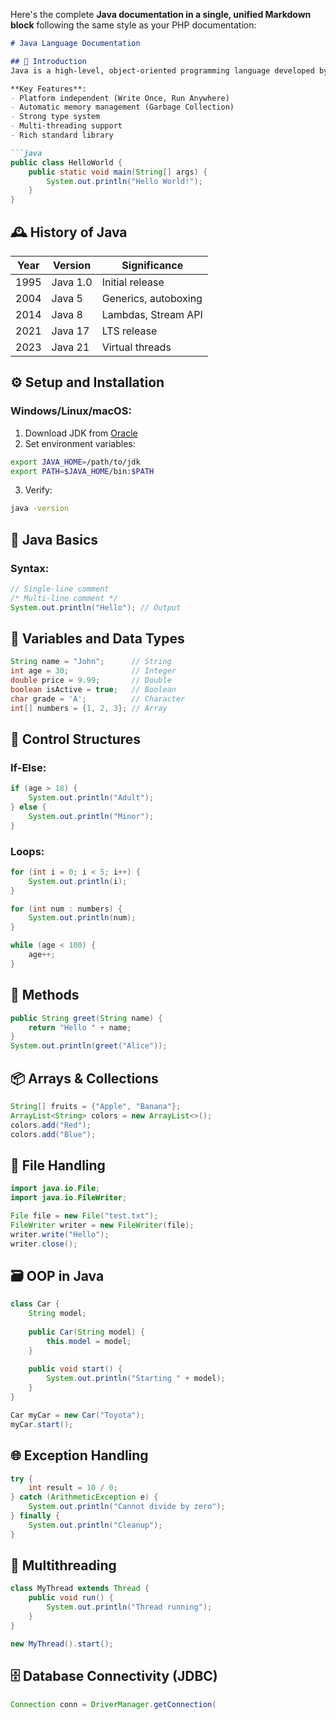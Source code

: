 Here's the complete **Java documentation in a single, unified Markdown block** following the same style as your PHP documentation:

```markdown
# Java Language Documentation

## 📜 Introduction
Java is a high-level, object-oriented programming language developed by Sun Microsystems (now Oracle).

**Key Features**:
- Platform independent (Write Once, Run Anywhere)
- Automatic memory management (Garbage Collection)
- Strong type system
- Multi-threading support
- Rich standard library

```java
public class HelloWorld {
    public static void main(String[] args) {
        System.out.println("Hello World!");
    }
}
```

## 🕰️ History of Java
| Year | Version | Significance |
|------|---------|--------------|
| 1995 | Java 1.0 | Initial release |
| 2004 | Java 5 | Generics, autoboxing |
| 2014 | Java 8 | Lambdas, Stream API |
| 2021 | Java 17 | LTS release |
| 2023 | Java 21 | Virtual threads |

## ⚙️ Setup and Installation
### Windows/Linux/macOS:
1. Download JDK from [Oracle](https://www.oracle.com/java/technologies/downloads/)
2. Set environment variables:
```bash
export JAVA_HOME=/path/to/jdk
export PATH=$JAVA_HOME/bin:$PATH
```
3. Verify:
```bash
java -version
```

## 🧠 Java Basics
### Syntax:
```java
// Single-line comment
/* Multi-line comment */
System.out.println("Hello"); // Output
```

## 🧮 Variables and Data Types
```java
String name = "John";      // String
int age = 30;              // Integer
double price = 9.99;       // Double
boolean isActive = true;   // Boolean
char grade = 'A';          // Character
int[] numbers = {1, 2, 3}; // Array
```

## 🔁 Control Structures
### If-Else:
```java
if (age > 18) {
    System.out.println("Adult");
} else {
    System.out.println("Minor");
}
```

### Loops:
```java
for (int i = 0; i < 5; i++) {
    System.out.println(i);
}

for (int num : numbers) {
    System.out.println(num);
}

while (age < 100) {
    age++;
}
```

## 🧱 Methods
```java
public String greet(String name) {
    return "Hello " + name;
}
System.out.println(greet("Alice"));
```

## 📦 Arrays & Collections
```java
String[] fruits = {"Apple", "Banana"};
ArrayList<String> colors = new ArrayList<>();
colors.add("Red");
colors.add("Blue");
```

## 📁 File Handling
```java
import java.io.File;
import java.io.FileWriter;

File file = new File("test.txt");
FileWriter writer = new FileWriter(file);
writer.write("Hello");
writer.close();
```

## 🗃️ OOP in Java
```java
class Car {
    String model;
    
    public Car(String model) {
        this.model = model;
    }
    
    public void start() {
        System.out.println("Starting " + model);
    }
}

Car myCar = new Car("Toyota");
myCar.start();
```

## 🌐 Exception Handling
```java
try {
    int result = 10 / 0;
} catch (ArithmeticException e) {
    System.out.println("Cannot divide by zero");
} finally {
    System.out.println("Cleanup");
}
```

## 🧵 Multithreading
```java
class MyThread extends Thread {
    public void run() {
        System.out.println("Thread running");
    }
}

new MyThread().start();
```

## 🗄️ Database Connectivity (JDBC)
```java
Connection conn = DriverManager.getConnection(
